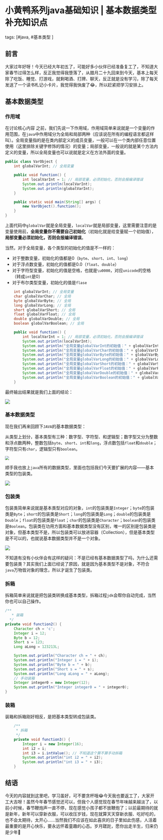 # 小黄鸭系列java基础知识 | 基本数据类型补充知识点
tags: [#java, #基本类型 ]

## 前言

大家过年好呀！今天已经大年初五了，可能好多小伙伴已经准备复工了，不知道大家春节过得怎么样，反正我觉得我堕落了，从腊月二十九回来到今天，基本上每天除了吃饭、睡觉、打游戏，就剩喝酒、打牌、聊天，反正就是没有学习，除了每天发送了一个读书札记小卡片，我觉得我快废了😂，所以赶紧把学习安排上。



## 基本数据类型

### 作用域

在讨论核心内容 之前，我们先说一下作用域，作用域简单来说就是一个变量的作用范围，在`java`中作用域分为全局和局部两种（应该说在所有的编程语言都这样叫）。全局变量指的是在类内部定义的成员变量，一般可以在一个类内部任意位置使用（这里排除关键字修饰的情况）的变量；局部变量，一般说的就是某个方法内定义的变量，所以全局变量也可以说就是定义在方法外面的变量。

```java
public class VarObject {
    int globalVarInt; // 全局变量

    public void function() {
        int localVarInt = 1; // 局部变量，必须初始化，否则会报编译错误
        System.out.println(localVarInt);
        System.out.println(globalVarInt);
    }

    public static void main(String[] args) {
        new VarObject().function();
    }
}
```

上面代码中`globalVar`就是全局变量，`localVar`就是局部变量，这里需要注意的是变量使用前，**全局变量你不需要自己初始化**（初始化就是给变量赋一个初始值），**局部变量必须初始化，否则会报编译错误**。

当然，对于全局变量，各个类型的初始化的值是不一样的：

- 对于整数变量，初始化的值都是0（`byte`、`short`、`int`、`long`）
- 对于浮点数变量，初始化的值都是0.0（`float`、`double`）
- 对于字符型变量，初始化的值是空格，也就是`\u0000`，对应`unicode`的空格（转成`int`是0）
- 对于布尔类型变量，初始化的值是`flase`

```java
    int globalVarInt; // 全局变量
    char globalVarChar; // 全局
    byte globalVarByte; // 全局
    long globalVarLong; // 全局
    short globalVarShort; // 全局
    float globalVarFloat; // 全局
    double globalVarDouble; // 全局
    boolean globalVarBoolean; // 全局

    public void function() {
        int localVarInt = 1; // 局部变量，必须初始化，否则会报编译错误
        System.out.println(localVarInt);
        System.out.println("全局变量globalVarInt的初始值：" + globalVarInt);
        System.out.println("全局变量globalVarChar的初始值：" + globalVarChar);
        System.out.println("全局变量globalVarByte的初始值：" + globalVarByte);
        System.out.println("全局变量globalVarLong的初始值：" + globalVarLong);
        System.out.println("全局变量globalVarShort的初始值：" + globalVarShort);
        System.out.println("全局变量globalVarFloat的初始值：" + globalVarFloat);
        System.out.println("全局变量globalVarDouble的初始值：" + globalVarDouble);
        System.out.println("全局变量globalVarBoolean的初始值：" + globalVarBoolean);
    }
```

最终输出结果就是我们上面的结论：

![](https://syske-pic-bed.oss-cn-hangzhou.aliyuncs.com/imgs/20210215190914.png)

### **基本数据类型**

现在我们再来回顾下`JAVA`的基本数据类型：

从类型上划分，基本类型有三种：数字型、字符型、和逻辑型；数字型又分为整数和浮点数两种，整数包括`byte`、`short`、`int`和`long`，浮点数包括`float`和`double`；字符型只有`char`，逻辑型只有`boolean`。

<img src="
https://syske-pic-bed.oss-cn-hangzhou.aliyuncs.com/imgs/20210215160939.png" style="zoom: 80%;" />

顺手我也放上`java`所有的数据类型，里面也包括我们今天要扩展的内容——基本类型的包装类。

![](https://syske-pic-bed.oss-cn-hangzhou.aliyuncs.com/imgs/20210215160808.png)



### 包装类

包装类简单来说就是基本类型对应的对象，`int`的包装类是`Integer`；`byte`的包装类是`Byte`；`short`的包装类是`Short`；`long`的包装类是`Long`；`double`的包装类是`Double`；`float`的包装类是`Float`；`char`的包装类是`Character`；`boolean`的包装类是`Boolean`。包装类在功用方面和基本数据类型没有区别，唯一的区别是包装类是对象，但基本类型不是，所以包装类可以放进容器（Collection），但是基本类型是不可以的，也就说基本数据类型并不是一个对象。

![](https://syske-pic-bed.oss-cn-hangzhou.aliyuncs.com/imgs/20210215234228.png)

不知道有没有小伙伴会有这样的疑问：不是已经有基本数据类型了吗，为什么还需要包装类？其实我们上面已经说了原因，就是因为基本类型不是对象，不符合`java`万物皆对象的理念，所以才诞生了包装类。

### 拆箱

拆箱简单来说就是把包装类转换成基本类型，拆箱过程`jdk`会帮你自动完成，当然你也可以自己操作。

```java
/**
   * 装箱
  */
private void function2() {
    Character ch = 'c';
    Integer i = 12;
    Byte b = 12;
    Short s = 123;
    Long aLong = 123213L;

    System.out.println("Character ch = " + ch);
    System.out.println("Integer i = " + i);
    System.out.println("Byte b = " + b);
    System.out.println("Short s = " + s);
    System.out.println("Long aLong = " + aLong);
    // 手动装箱
    Integer integer0 = new Integer(12);
    System.out.println("Integer integer0 = " + integer0);
}
```



### 装箱

装箱和拆箱刚好相反，是把基本类型转成包装类。

```java
    /**
     * 拆箱
     */
    private void function3() {
        Integer i = new Integer(16);
        int i2 = i;
        int i3 = i.intValue(); // 不知道这个算不算手动拆箱
        System.out.println("int i2 = " + i2);
        System.out.println("int i3 = " + i3);
    }
```





## 结语

 今天的内容就到这里吧，学习虽好，可不要贪杯哦😂今天我也要返工了，大家开工大吉呀！虽然今年春节感觉还可以，但我个人感觉现在春节年味越来越淡了，以前小时候，春节鞭炮声一直不停，现在感觉小孩子都不放鞭炮了；以前最期待的就是新年，新年可以穿新衣服，可以收压岁钱，现在就算天天穿新衣服、吃好吃的，也不会太期待，太开心……当然我们不应该在如此喜庆的日子里如此伤感，人活着最重要的是开心快乐，要永远怀着童趣的心态。岁月蹉跎，愿你出走半生，归来仍是少年🤗